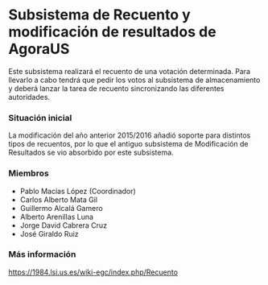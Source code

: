 ﻿# Subsistema de Recuento y modificación de resultados de AgoraUS

Este subsistema realizará el recuento de una votación determinada. Para llevarlo a cabo tendrá que pedir los votos al subsistema de almacenamiento y deberá lanzar la tarea de recuento sincronizando las diferentes autoridades.

### Situación inicial

La modificación del año anterior 2015/2016 añadió soporte para distintos tipos de recuentos, por lo que el antiguo subsistema de Modificación de Resultados se vio absorbido por este subsistema.

### Miembros

* Pablo Macías López (Coordinador)
* Carlos Alberto Mata Gil
* Guillermo Alcalá Gamero
* Alberto Arenillas Luna
* Jorge David Cabrera Cruz
* José Giraldo Ruiz

### Más información

https://1984.lsi.us.es/wiki-egc/index.php/Recuento
